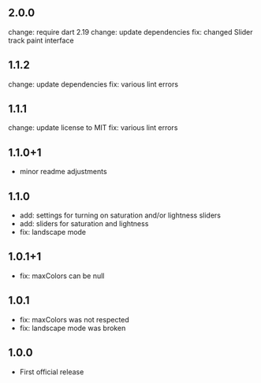 ## 2.0.0

change: require dart 2.19
change: update dependencies
fix: changed Slider track paint interface


## 1.1.2

change: update dependencies
fix: various lint errors

## 1.1.1

change: update license to MIT
fix: various lint errors

## 1.1.0+1

- minor readme adjustments

## 1.1.0

- add: settings for turning on saturation and/or lightness sliders
- add: sliders for saturation and lightness
- fix: landscape mode

## 1.0.1+1

- fix: maxColors can be null

## 1.0.1

- fix: maxColors was not respected
- fix: landscape mode was broken

## 1.0.0

- First official release
